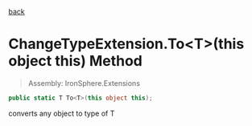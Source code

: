 ﻿

[back](/IronSphere.Extensions/types/ChangeTypeExtension)

# ChangeTypeExtension.To&lt;T&gt;(this object this) Method

> Assembly: IronSphere.Extensions

```csharp
public static T To<T>(this object this);
```

converts any object to type of T

 